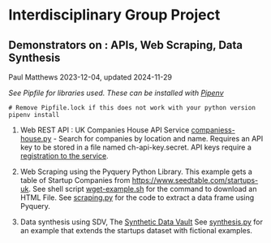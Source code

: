 # Interdisciplinary Group Project

## Demonstrators on : APIs, Web Scraping, Data Synthesis

Paul Matthews 2023-12-04, updated 2024-11-29

*See Pipfile for libraries used. These can be installed with [Pipenv](https://pipenv.pypa.io/en/latest/)*

```shell
# Remove Pipfile.lock if this does not work with your python version
pipenv install
```

1. Web REST API : UK Companies House API Service [companiess-house.py](companiess-house.py) - Search for companies by location and name. Requires an API key to be stored in a file named ch-api-key.secret. API keys require a [registration to the service](https://developer.company-information.service.gov.uk/overview/).

2. Web Scraping using the Pyquery Python Library. This example gets a table of Startup Companies from https://www.seedtable.com/startups-uk. See shell script [wget-example.sh](wget-example.sh) for the command to download an HTML File. See [scraping.py](scraping.py) for the code to extract a data frame using Pyquery.

3. Data synthesis using SDV, The [Synthetic Data Vault](https://docs.sdv.dev/sdv/) See [synthesis.py](synthesis.py) for an example that extends the startups dataset with fictional examples.

<!-- x = re.findall("\$(\d+) (Million|Billion) .. (.*)", fundingLine)>